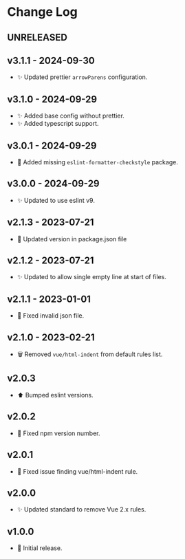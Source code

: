 # Change Log

## UNRELEASED

## v3.1.1 - 2024-09-30
- ✨ Updated prettier `arrowParens` configuration.

## v3.1.0 - 2024-09-29
- ✨ Added base config without prettier.
- ✨ Added typescript support.

## v3.0.1 - 2024-09-29
- 🐛 Added missing `eslint-formatter-checkstyle` package.

## v3.0.0 - 2024-09-29
- ✨ Updated to use eslint v9.

## v2.1.3 - 2023-07-21
- 🔖 Updated version in package.json file

## v2.1.2 - 2023-07-21
- ✨ Updated to allow single empty line at start of files.

## v2.1.1 - 2023-01-01
- 🐛 Fixed invalid json file.

## v2.1.0 - 2023-02-21
- 🗑 Removed `vue/html-indent` from default rules list.

## v2.0.3
- ⬆️ Bumped eslint versions.

## v2.0.2
- 🐛 Fixed npm version number.

## v2.0.1
- 🐛 Fixed issue finding vue/html-indent rule.

## v2.0.0
- ✨ Updated standard to remove Vue 2.x rules.

## v1.0.0
- 🚀 Initial release.
